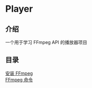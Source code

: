 # Player

## 介绍

一个用于学习 FFmpeg API 的播放器项目 

## 目录

[安装 FFmpeg](./docs/install-ffmpeg.md)  
[FFmpeg 命令](./docs/ffmpeg-command-line.md)  

